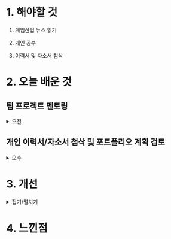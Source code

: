 
# 1. 해야할 것

1. 게임산업 뉴스 읽기 

2. 개인 공부  

3. 이력서 및 자소서 첨삭



# 2. 오늘 배운 것

## 팀 프로젝트 멘토링
<details>
<summary>오전</summary>


****
</details>

## 개인 이력서/자소서 첨삭 및 포트폴리오 계획 검토

<details>
<summary>오후</summary>


****

### 포트폴리오 계획 검토

****
</details>




# 3. 개선

<details>
<summary>접기/펼치기</summary>


</details>



# 4. 느낀점
```

```



